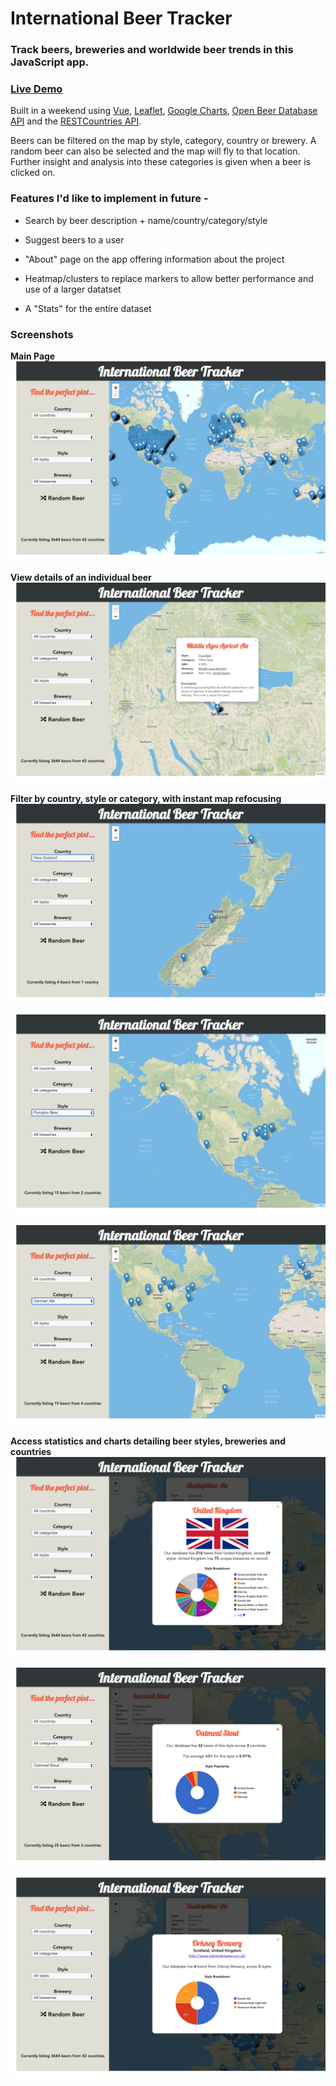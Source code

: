 # International Beer Tracker

### Track beers, breweries and worldwide beer trends in this JavaScript app.

### [Live Demo](https://beertracker.surge.sh/)

Built in a weekend using [Vue](https://vuejs.org/), [Leaflet](https://leafletjs.com/), [Google Charts](https://developers.google.com/chart/), [Open Beer Database API](https://public-us.opendatasoft.com/explore/dataset/open-beer-database/information/) and the [RESTCountries API](https://restcountries.eu/).

Beers can be filtered on the map by style, category, country or brewery. A random beer can also be selected and the map will fly to that location. Further insight and analysis into these categories is given when a beer is clicked on.

### Features I'd like to implement in future -
* Search by beer description + name/country/category/style

* Suggest beers to a user

* "About" page on the app offering information about the project

* Heatmap/clusters to replace markers to allow better performance and use of a larger datatset

* A "Stats" for the entire dataset


### Screenshots

**Main Page**
![Main Page](screenshots/main_page.png)

**View details of an individual beer**
![Beer Details](screenshots/beer_details.png)

**Filter by country, style or category, with instant map refocusing**
![Country Filter](screenshots/country_filter.png)

![Style Filter](screenshots/style_filter.png)

![Category Filter](screenshots/category_filter.png)

**Access statistics and charts detailing beer styles, breweries and countries**
![Country Details](screenshots/country_details.png)

![Style Details](screenshots/style_details.png)

![Brewery Details](screenshots/brewery_details.png)

